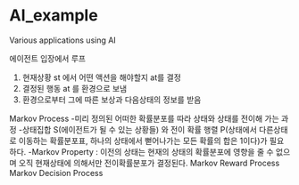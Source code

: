 # AI_example
Various applications using AI


에이전트 입장에서 루프
1. 현재상황 st 에서 어떤 액션을 해야할지 at를 결정
2. 결정된 행동 at 를 환경으로 보냄
3. 환경으로부터 그에 따른 보상과 다음상태의 정보를 받음

Markov Process
-미리 정의된 어떠한 확률분포를 따라 상태와 상태를 전이해 가는 과정
-상태집합 S(에이전트가 될 수 있는 상황들) 와 전이 확률 행렬 P(상태에서 다른상태로 이동하는 확률분포표, 하나의 상태에서 뻗어나가는 모든 확률의 합은 1이다)가 필요하다.
-Markov Property : 이전의 상태는 현재의 상태의 확률분포에 영향을 줄 수 없으며 오직 현재상태에 의해서만 전이확률분포가 결정된다.
Markov Reward Process
Markov Decision Process